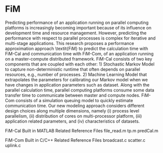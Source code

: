 # FiM

Predicting performance of an application running on parallel computing platforms is increasingly becoming important because of its influence on development time and resource management. However, predicting the performance with respect to parallel processes is complex for iterative and multi-stage applications. This research proposes a performance approximation approach \textit{FiM} to predict the calculation time with FiM-Cal and communication time with FiM-Com, of an application running on a master-compute distributed framework. FiM-Cal consists of two key components that are coupled with each other: 1) Stochastic Markov Model to capture non-deterministic runtime that often depends on parallel resources, e.g., number of processes. 2) Machine Learning Model that extrapolates the parameters for calibrating our Markov model when we have changes in application parameters such as dataset. Along with the parallel calculation time, parallel computing platforms consume some data transfer time to communicate between master and compute nodes. FiM-Com consists of a simulation queuing model to quickly estimate communication time. Our new modeling approach considers different design choices along multiple dimensions, namely (i) process level parallelism, (ii) distribution of cores on multi-processor platform, (iii) application related parameters, and (iv) characteristics of datasets.

FiM-Cal
Built in MATLAB
Related Reference Files
file_read.m
tp.m
predCal.m

FiM-Com
Built in C/C++
Related Reference Files
broadcast.c
scatter.c
uplink.c
